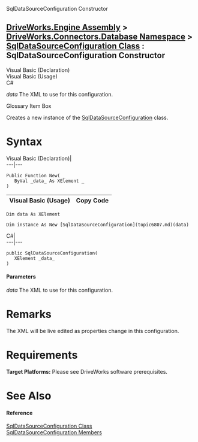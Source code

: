 SqlDataSourceConfiguration Constructor   
  
[DriveWorks.Engine Assembly](topic2156.md) > [DriveWorks.Connectors.Database Namespace](topic6754.md) > [SqlDataSourceConfiguration Class](topic6807.md) : SqlDataSourceConfiguration Constructor  
---  
  
Visual Basic (Declaration)    
Visual Basic (Usage)    
C# 

_data_
    The XML to use for this configuration.

Glossary Item Box

Creates a new instance of the [SqlDataSourceConfiguration](topic6807.md) class. 

# Syntax

Visual Basic (Declaration)|   
---|---  
      
    
    Public Function New( _
       ByVal _data_ As XElement _
    )  
  
Visual Basic (Usage)| Copy Code  
---|---  
      
    
    Dim data As XElement
     
    Dim instance As New [SqlDataSourceConfiguration](topic6807.md)(data)  
  
C#|   
---|---  
      
    
    public SqlDataSourceConfiguration( 
       XElement _data_
    )  
  
#### Parameters

 _data_
    The XML to use for this configuration.

# Remarks

The XML will be live edited as properties change in this configuration.

# Requirements

**Target Platforms:** Please see DriveWorks software prerequisites.

# See Also

#### Reference

[SqlDataSourceConfiguration Class](topic6807.md)   
[SqlDataSourceConfiguration Members](topic6808.md)


